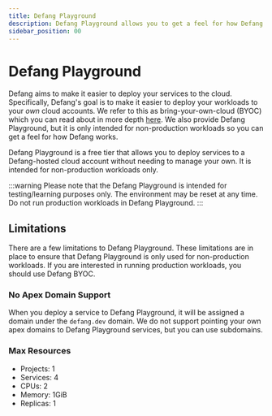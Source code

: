 ```yaml
---
title: Defang Playground
description: Defang Playground allows you to get a feel for how Defang works without running production workloads in your own cloud accounts.
sidebar_position: 00
---
```


# Defang Playground

Defang aims to make it easier to deploy your services to the cloud. Specifically, Defang's goal is to make it easier to deploy your workloads to your *own* cloud accounts. We refer to this as bring-your-own-cloud (BYOC) which you can read about in more depth [here](./defang-byoc). We also provide Defang Playground, but it is only intended for non-production workloads so you can get a feel for how Defang works.

Defang Playground is a free tier that allows you to deploy services to a Defang-hosted cloud account without needing to manage your own. It is intended for non-production workloads only.

:::warning
Please note that the Defang Playground is intended for testing/learning purposes only. The environment may be reset at any time. Do not run production workloads in Defang Playground.
:::

## Limitations

There are a few limitations to Defang Playground. These limitations are in place to ensure that Defang Playground is only used for non-production workloads. If you are interested in running production workloads, you should use Defang BYOC.

### No Apex Domain Support

When you deploy a service to Defang Playground, it will be assigned a domain under the `defang.dev` domain. We do not support pointing your own apex domains to Defang Playground services, but you can use subdomains.

### Max Resources

* Projects: 1
* Services: 4
* CPUs: 2
* Memory: 1GiB
* Replicas: 1
